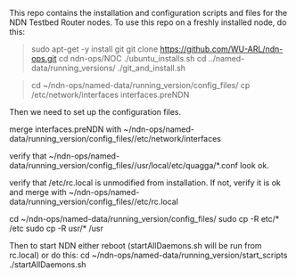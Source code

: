 
This repo contains the installation and configuration
scripts and files for the NDN Testbed Router nodes.
To use this repo on a freshly installed node, do this:

> sudo apt-get -y install git
> git clone https://github.com/WU-ARL/ndn-ops.git
> cd ndn-ops/NOC
> ./ubuntu_installs.sh
> cd ../named-data/running_versions/
> ./git_and_install.sh

> cd ~/ndn-ops/named-data/running_version/config_files/<name>
> cp /etc/network/interfaces interfaces.preNDN


Then we need to set up the configuration files.

merge interfaces.preNDN with ~/ndn-ops/named-data/running_version/config_files/<name>/etc/network/interfaces

verify that ~/ndn-ops/named-data/running_version/config_files/<name>/usr/local/etc/quagga/*.conf look ok.

verify that /etc/rc.local is unmodified from installation. If not, verify it is ok and merge with
~/ndn-ops/named-data/running_version/config_files/<name>/etc/rc.local

cd ~/ndn-ops/named-data/running_version/config_files/<name>
sudo cp -R etc/* /etc
sudo cp -R usr/* /usr


Then to start NDN either reboot (startAllDaemons.sh will be run from rc.local) or do this:
cd ~/ndn-ops/named-data/running_version/start_scripts
./startAllDaemons.sh


